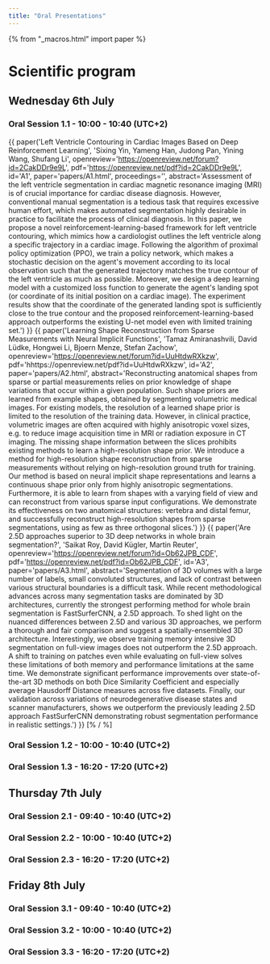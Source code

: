 ```yaml
---
title: "Oral Presentations"
---
```


{% from "_macros.html" import paper %}

# Scientific program

## Wednesday 6th July

<a id="oral1-1"></a><h3>Oral Session 1.1 - 10:00 - 10:40 (UTC+2)</h3>

{{ paper('Left Ventricle Contouring in Cardiac Images Based on Deep Reinforcement Learning',
        'Sixing Yin, Yameng Han, Judong Pan, Yining Wang, Shufang Li',
        openreview='https://openreview.net/forum?id=2CakDDr9e9L',
        pdf='https://openreview.net/pdf?id=2CakDDr9e9L',
        id='A1',
        paper='papers/A1.html',
        proceedings='',
        <!-- video='', -->
        abstract='Assessment of the left ventricle segmentation in cardiac magnetic resonance imaging (MRI) is of crucial importance for cardiac disease diagnosis. However, conventional manual segmentation is a tedious task that requires excessive human effort, which makes automated segmentation highly desirable in practice to facilitate the process of clinical diagnosis. In this paper, we propose a novel reinforcement-learning-based framework for left ventricle contouring, which mimics how a cardiologist outlines the left ventricle along a specific trajectory in a cardiac image. Following the algorithm of proximal policy optimization (PPO), we train a policy network, which makes a stochastic decision on the agent's movement according to its local observation such that the generated trajectory matches the true contour of the left ventricle as much as possible. Moreover, we design a deep learning model with a customized loss function to generate the agent's landing spot (or coordinate of its initial position on a cardiac image). The experiment results show that the coordinate of the generated landing spot is sufficiently close to the true contour and the proposed reinforcement-learning-based approach outperforms the existing U-net model even with limited training set.') }}
{{ paper('Learning Shape Reconstruction from Sparse Measurements with Neural Implicit Functions',
        'Tamaz Amiranashvili, David Lüdke, Hongwei Li, Bjoern Menze, Stefan Zachow',
        openreview='https://openreview.net/forum?id=UuHtdwRXkzw',
        pdf='hhttps://openreview.net/pdf?id=UuHtdwRXkzw',
        id='A2',
        paper='papers/A2.html',
        <!-- proceedings='', -->
        <!-- video='', -->
        abstract='Reconstructing anatomical shapes from sparse or partial measurements relies on prior knowledge of shape variations that occur within a given population. Such shape priors are learned from example shapes, obtained by segmenting volumetric medical images. For existing models, the resolution of a learned shape prior is limited to the resolution of the training data. However, in clinical practice, volumetric images are often acquired with highly anisotropic voxel sizes, e.g. to reduce image acquisition time in MRI or radiation exposure in CT imaging. The missing shape information between the slices prohibits existing methods to learn a high-resolution shape prior. We introduce a method for high-resolution shape reconstruction from sparse measurements without relying on high-resolution ground truth for training. Our method is based on neural implicit shape representations and learns a continuous shape prior only from highly anisotropic segmentations. Furthermore, it is able to learn from shapes with a varying field of view and can reconstruct from various sparse input configurations. We demonstrate its effectiveness on two anatomical structures: vertebra and distal femur, and successfully reconstruct high-resolution shapes from sparse segmentations, using as few as three orthogonal slices.')
}}
{{ paper('Are 2.5D approaches superior to 3D deep networks in whole brain segmentation?',
        'Saikat Roy, David Kügler, Martin Reuter',
        openreview='https://openreview.net/forum?id=Ob62JPB_CDF',
        pdf='https://openreview.net/pdf?id=Ob62JPB_CDF',
        id='A3',
        paper='papers/A3.html',
        <!-- proceedings='', -->
        <!-- video='', -->
        abstract='Segmentation of 3D volumes with a large number of labels, small convoluted structures, and lack of contrast between various structural boundaries is a difficult task. While recent methodological advances across many segmentation tasks are dominated by 3D architectures, currently the strongest performing method for whole brain segmentation is FastSurferCNN, a 2.5D approach. To shed light on the nuanced differences between 2.5D and various 3D approaches, we perform a thorough and fair comparison and suggest a spatially-ensembled 3D architecture. Interestingly, we observe training memory intensive 3D segmentation on full-view images does not outperform the 2.5D approach. A shift to training on patches even while evaluating on full-view solves these limitations of both memory and performance limitations at the same time. We demonstrate significant performance improvements over state-of-the-art 3D methods on both Dice Similarity Coefficient and especially average Hausdorff Distance measures across five datasets. Finally, our validation across variations of neurodegenerative disease states and scanner manufacturers, shows we outperform the previously leading 2.5D approach FastSurferCNN demonstrating robust segmentation performance in realistic settings.')
}} 
[% / %]
<a id="oral1-2"></a><h3>Oral Session 1.2 - 10:00 - 10:40 (UTC+2)</h3>

<a id="oral1-3"></a><h3>Oral Session 1.3 - 16:20 - 17:20 (UTC+2)</h3>

## Thursday 7th July

<a id="oral2-1"></a><h3>Oral Session 2.1 - 09:40 - 10:40 (UTC+2)</h3>


<a id="oral2-2"></a><h3>Oral Session 2.2 - 10:00 - 10:40 (UTC+2)</h3>

<a id="oral2-3"></a><h3>Oral Session 2.3 - 16:20 - 17:20 (UTC+2)</h3>

## Friday 8th July

<a id="oral3-1"></a><h3>Oral Session 3.1 - 09:40 - 10:40 (UTC+2)</h3>

<a id="oral3-2"></a><h3>Oral Session 3.2 - 10:00 - 10:40 (UTC+2)</h3>

<a id="oral3-3"></a><h3>Oral Session 3.3 - 16:20 - 17:20 (UTC+2)</h3>

